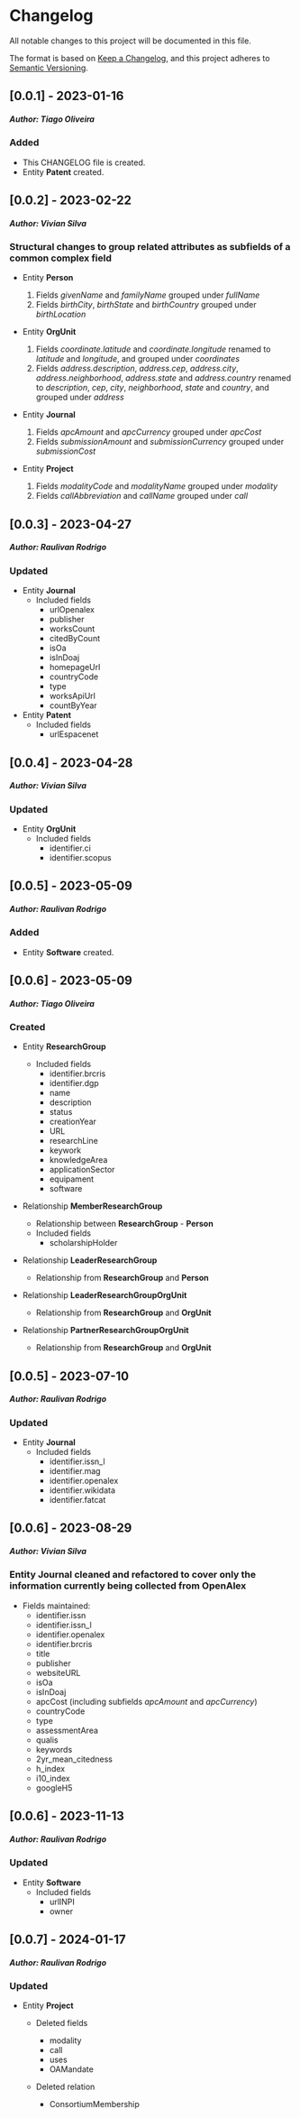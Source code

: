# Changelog

All notable changes to this project will be documented in this file.

The format is based on [Keep a Changelog](https://keepachangelog.com/en/1.0.0/),
and this project adheres to [Semantic Versioning](https://semver.org/spec/v2.0.0.html).

## [0.0.1] - 2023-01-16

##### *Author: Tiago Oliveira*
### Added

- This CHANGELOG file is created.
- Entity **Patent** created.

## [0.0.2] - 2023-02-22

##### *Author: Vivian Silva*
### Structural changes to group related attributes as subfields of a common complex field

- Entity **Person**
    1. Fields _givenName_ and _familyName_ grouped under _fullName_
    2. Fields _birthCity_, _birthState_ and _birthCountry_ grouped under _birthLocation_

- Entity **OrgUnit**
    1. Fields _coordinate.latitude_ and _coordinate.longitude_ renamed to _latitude_ and _longitude_, and grouped under _coordinates_
    2. Fields _address.description_, _address.cep_, _address.city_, _address.neighborhood_, _address.state_ and _address.country_ renamed to _description_, _cep_, _city_, _neighborhood_, _state_ and _country_, and grouped under _address_

- Entity **Journal**
    1. Fields _apcAmount_ and _apcCurrency_ grouped under _apcCost_
    2. Fields _submissionAmount_ and _submissionCurrency_ grouped under _submissionCost_

- Entity **Project**
    1. Fields _modalityCode_ and _modalityName_ grouped under _modality_
    2. Fields _callAbbreviation_ and _callName_ grouped under _call_

## [0.0.3] - 2023-04-27

##### *Author: Raulivan Rodrigo*
### Updated

- Entity **Journal**
    - Included fields
        - urlOpenalex
        - publisher
        - worksCount
        - citedByCount
        - isOa
        - isInDoaj
        - homepageUrl
        - countryCode
        - type
        - worksApiUrl
        - countByYear
- Entity **Patent**
    - Included fields
        - urlEspacenet

## [0.0.4] - 2023-04-28

##### *Author: Vivian Silva*
### Updated

- Entity **OrgUnit**
    - Included fields
        - identifier.ci
        - identifier.scopus

## [0.0.5] - 2023-05-09

##### *Author: Raulivan Rodrigo*
### Added

- Entity **Software** created.
## [0.0.6] - 2023-05-09

##### *Author: Tiago Oliveira*
### Created

- Entity **ResearchGroup**
  - Included fields
    - identifier.brcris
    - identifier.dgp
    - name
    - description
    - status
    - creationYear
    - URL
    - researchLine
    - keywork
    - knowledgeArea
    - applicationSector
    - equipament
    - software

- Relationship **MemberResearchGroup**
  - Relationship between **ResearchGroup** - **Person**
  - Included fields
    - scholarshipHolder

- Relationship **LeaderResearchGroup**
  - Relationship from **ResearchGroup** and **Person**

- Relationship **LeaderResearchGroupOrgUnit**
  - Relationship from **ResearchGroup** and **OrgUnit**

- Relationship **PartnerResearchGroupOrgUnit**
  - Relationship from **ResearchGroup** and **OrgUnit**
  
## [0.0.5] - 2023-07-10

##### *Author: Raulivan Rodrigo*
### Updated

- Entity **Journal**
    - Included fields
        - identifier.issn_l
		- identifier.mag
		- identifier.openalex
		- identifier.wikidata
		- identifier.fatcat

## [0.0.6] - 2023-08-29

##### *Author: Vivian Silva*
### Entity **Journal** cleaned and refactored to cover only the information currently being collected from OpenAlex

- Fields maintained:
	- identifier.issn
	- identifier.issn_l
	- identifier.openalex
	- identifier.brcris
	- title
	- publisher
	- websiteURL
	- isOa
	- isInDoaj
	- apcCost (including subfields _apcAmount_ and _apcCurrency_)
	- countryCode
	- type
	- assessmentArea
	- qualis
	- keywords
	- 2yr_mean_citedness
	- h_index
	- i10_index
	- googleH5

## [0.0.6] - 2023-11-13

##### *Author: Raulivan Rodrigo*
### Updated

- Entity **Software**
    - Included fields
        - urlINPI
        - owner

## [0.0.7] - 2024-01-17

##### *Author: Raulivan Rodrigo*
### Updated

- Entity **Project**
    
    - Deleted fields
        - modality
        - call
        - uses
        - OAMandate

    - Deleted relation
        - ConsortiumMembership